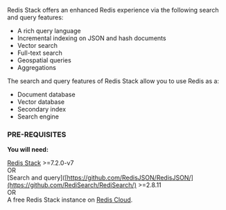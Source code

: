 Redis Stack offers an enhanced Redis experience via the following search and query features:

- A rich query language
- Incremental indexing on JSON and hash documents
- Vector search
- Full-text search
- Geospatial queries
- Aggregations

The search and query features of Redis Stack allow you to use Redis as a:

- Document database
- Vector database
- Secondary index
- Search engine

### PRE-REQUISITES
**You will need:**

[Redis Stack](https://redis.io/download) >=7.2.0-v7 \
OR \
[Search and query]([https://github.com/RedisJSON/RedisJSON/](https://github.com/RediSearch/RediSearch/) >=2.8.11 \
OR \
A free Redis Stack instance on [Redis Cloud](https://redis.com/try-free/?utm_source=redis\&utm_medium=app\&utm_campaign=redisinsight_vecsim_guide "Redis Cloud").
